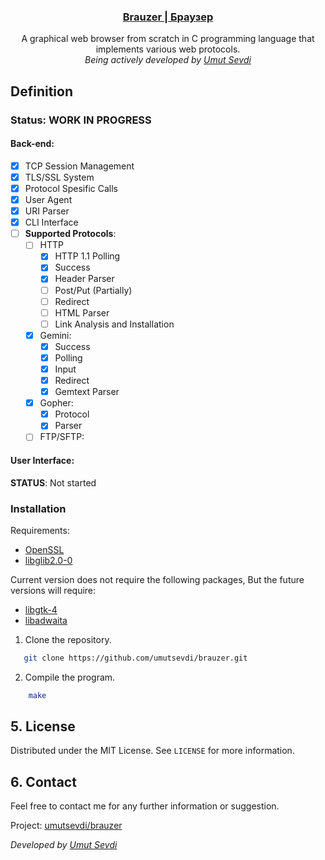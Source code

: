 <p align="center">
  <a href="https://github.com/umutsevdi/brauzer">
  <h3 align="center">Brauzer | Браузер</h3>
  </a>

<p align="center">  
A graphical web browser from scratch in C programming language that implements
various web protocols.
  <br/><i>Being actively developed by <a href="https://github.com/umutsevdi">
    Umut Sevdi</a></i> 
<!--<p align="center"><a href="docs.md"><strong>Explore the docs »
</strong></a></p>-->

## Definition

### Status: WORK IN PROGRESS
#### Back-end:

- [x] TCP Session Management
- [x] TLS/SSL System
- [x] Protocol Spesific Calls
- [x] User Agent
- [x] URI Parser
- [x] CLI Interface
- [ ] **Supported Protocols**:
    - [ ] HTTP
        - [x] HTTP 1.1 Polling
        - [x] Success
        - [x] Header Parser
        - [ ] Post/Put (Partially)
        - [ ] Redirect
        - [ ] HTML Parser
        - [ ] Link Analysis and Installation
    - [x] Gemini:
        - [x] Success
        - [x] Polling
        - [x] Input
        - [x] Redirect
        - [x] Gemtext Parser
    - [x] Gopher:
        - [x] Protocol
        - [x] Parser
    - [ ] FTP/SFTP:
#### User Interface:
**STATUS**: Not started


<p id="installation">

### Installation

Requirements: 
* [OpenSSL](https://packages.debian.org/bookworm/openssl)
* [libglib2.0-0](https://packages.debian.org/bookworm/libglib2.0-0)

 Current version does not require the following packages, But the future versions will require:

* [libgtk-4](https://packages.debian.org/bookworm/libgtk-4-1)
* [libadwaita](https://packages.debian.org/bookworm/libs/libadwaita-1-0)

1. Clone the repository.

```sh
   git clone https://github.com/umutsevdi/brauzer.git
```

2. Compile the program.
```sh
    make
```

## 5. License

Distributed under the MIT License. See `LICENSE` for more information.

<p id="contact">

## 6. Contact

Feel free to contact me for any further information or suggestion.

Project: [umutsevdi/brauzer](https://github.com/umutsevdi/brauzer)

<i>Developed by <a href="https://github.com/umutsevdi">Umut Sevdi</a>
